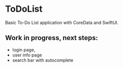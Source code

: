 # ToDoList 

Basic To-Do List application with CoreData and SwiftUI.

## Work in progress, next steps:

- login page,
- user info page
- search bar with autocomplete
